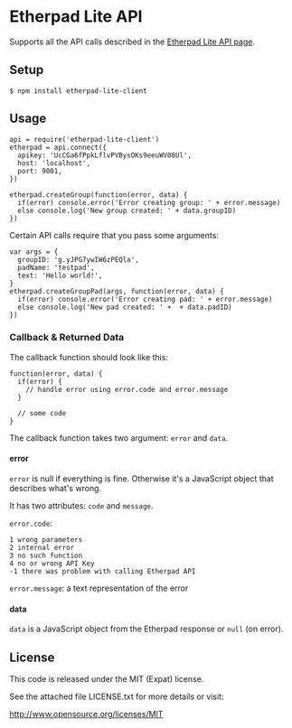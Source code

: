 Etherpad Lite API
=================

Supports all the API calls described in the [Etherpad Lite API page][1].


Setup
-----

    $ npm install etherpad-lite-client


Usage
-----

    api = require('etherpad-lite-client')
    etherpad = api.connect({
      apikey: 'UcCGa6fPpkLflvPVBysOKs9eeuWV08Ul',
      host: 'localhost',
      port: 9001,
    })

    etherpad.createGroup(function(error, data) {
      if(error) console.error('Error creating group: ' + error.message)
      else console.log('New group created: ' + data.groupID)
    })


Certain API calls require that you pass some arguments:


    var args = {
      groupID: 'g.yJPG7ywIW6zPEQla',
      padName: 'testpad',
      text: 'Hello world!',
    }
    etherpad.createGroupPad(args, function(error, data) {
      if(error) console.error('Error creating pad: ' + error.message)
      else console.log('New pad created: ' +  + data.padID)
    })





### Callback & Returned Data ###

The callback function should look like this:

    function(error, data) {
      if(error) {
        // handle error using error.code and error.message
      }

      // some code
    }

The callback function takes two argument: `error` and `data`.

#### error ###
`error` is null if everything is fine. Otherwise it's a JavaScript object that
describes what's wrong.

It has two attributes: `code` and `message`.

`error.code`:

    1 wrong parameters
    2 internal error
    3 no such function
    4 no or wrong API Key
    -1 there was problem with calling Etherpad API

`error.message`: a text representation of the error

#### data ####

`data` is a JavaScript object from the Etherpad response or `null` (on error).


License
-------

This code is released under the MIT (Expat) license.

See the attached file LICENSE.txt for more details or visit:

<http://www.opensource.org/licenses/MIT>


[1]: https://github.com/Pita/etherpad-lite/wiki/HTTP-API
